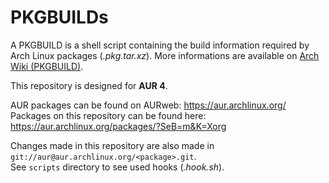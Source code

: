 PKGBUILDs
============

A PKGBUILD is a shell script containing the build information required by Arch Linux packages (*.pkg.tar.xz*). More informations are available on [Arch Wiki (PKGBUILD)](https://wiki.archlinux.org/index.php/PKGBUILD).

This repository is designed for **AUR 4**.

AUR packages can be found on AURweb: https://aur.archlinux.org/  
Packages on this repository can be found here: https://aur.archlinux.org/packages/?SeB=m&K=Xorg

Changes made in this repository are also made in `git://aur@aur.archlinux.org/<package>.git`.  
See `scripts` directory to see used hooks (*.hook.sh*).
